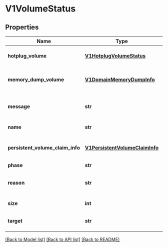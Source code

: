 # V1VolumeStatus

## Properties
Name | Type | Description | Notes
------------ | ------------- | ------------- | -------------
**hotplug_volume** | [**V1HotplugVolumeStatus**](V1HotplugVolumeStatus.md) | If the volume is hotplug, this will contain the hotplug status. | [optional] 
**memory_dump_volume** | [**V1DomainMemoryDumpInfo**](V1DomainMemoryDumpInfo.md) | If the volume is memorydump volume, this will contain the memorydump info. | [optional] 
**message** | **str** | Message is a detailed message about the current hotplug volume phase | [optional] 
**name** | **str** | Name is the name of the volume | [default to '']
**persistent_volume_claim_info** | [**V1PersistentVolumeClaimInfo**](V1PersistentVolumeClaimInfo.md) | PersistentVolumeClaimInfo is information about the PVC that handler requires during start flow | [optional] 
**phase** | **str** | Phase is the phase | [optional] 
**reason** | **str** | Reason is a brief description of why we are in the current hotplug volume phase | [optional] 
**size** | **int** | Represents the size of the volume | [optional] 
**target** | **str** | Target is the target name used when adding the volume to the VM, eg: vda | [default to '']

[[Back to Model list]](../README.md#documentation-for-models) [[Back to API list]](../README.md#documentation-for-api-endpoints) [[Back to README]](../README.md)



